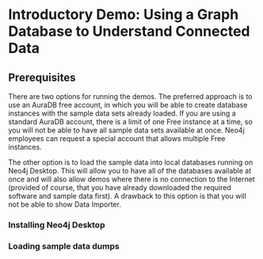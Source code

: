 # Introductory Demo: Using a Graph Database to Understand Connected Data

## Prerequisites

There are two options for running the demos. The preferred approach is to use an AuraDB free account, in which you will be able to create database instances with the sample data sets already loaded. If you are using a standard AuraDB account, there is a limit of one Free instance at a time, so you will not be able to have all sample data sets available at once. Neo4j employees can request a special account that allows multiple Free instances.

The other option is to load the sample data into local databases running on Neo4j Desktop. This will allow you to have all of the databases available at once and will also allow demos where there is no connection to the Internet (provided of course, that you have already downloaded the required software and sample data first). A drawback to this option is that you will not be able to show Data Importer.

### Installing Neo4j Desktop

### Loading sample data dumps